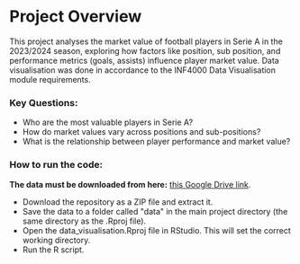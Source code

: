 # Project Overview

This project analyses the market value of football players in Serie A in the 2023/2024 season, exploring how factors like position, sub position, and performance metrics (goals, assists) influence player market value. Data visualisation was done in accordance to the INF4000 Data Visualisation module requirements.

### Key Questions:
- Who are the most valuable players in Serie A?
- How do market values vary across positions and sub-positions?
- What is the relationship between player performance and market value?

### How to run the code:
**The data must be downloaded from here:** [this Google Drive link](https://drive.google.com/drive/folders/1WN5OKXjajaXnlEzohpFEapYtmp38itX4?usp=sharing).
- Download the repository as a ZIP file and extract it.
- Save the data to a folder called "data" in the main project directory (the same directory as the .Rproj file).
- Open the data_visualisation.Rproj file in RStudio. This will set the correct working directory.
- Run the R script.
